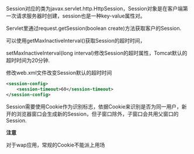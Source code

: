 Session对应的类为javax.servlet.http.HttpSession，Session对象是在客户端第一次请求服务器时创建，session也是一种key-value属性对。

Servlet里通过request.getSession(boolean  create)方法获取客户的Session.

可以使用getMaxInactiveInterval()获取Session的超时时间，

setMaxInactiveInterval(long  interval)修改Session的超时属性，Tomcat默认的超时时间为20分钟.

修改web.xml文件改变Session默认的超时时间

```xml
<session-config>
  	<session-timeout>60</session-timeout>
</session-config>
```

Session需要使用Cookie作为识别标志，依据Cookie来识别是否为同一用户，新开的浏览器窗口会生成新的Session，但子窗口除外，子窗口会共用父窗口的Session.

**注意**

对于wap应用，常规的Cookie不能派上用场